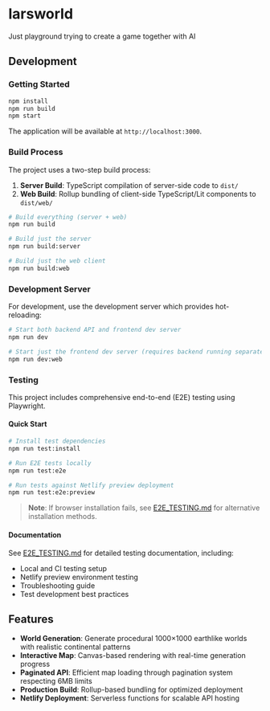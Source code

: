 # larsworld

Just playground trying to create a game together with AI

## Development

### Getting Started

```bash
npm install
npm run build
npm start
```

The application will be available at `http://localhost:3000`.

### Build Process

The project uses a two-step build process:

1. **Server Build**: TypeScript compilation of server-side code to `dist/`
2. **Web Build**: Rollup bundling of client-side TypeScript/Lit components to `dist/web/`

```bash
# Build everything (server + web)
npm run build

# Build just the server
npm run build:server

# Build just the web client
npm run build:web
```

### Development Server

For development, use the development server which provides hot-reloading:

```bash
# Start both backend API and frontend dev server
npm run dev

# Start just the frontend dev server (requires backend running separately)
npm run dev:web
```

### Testing

This project includes comprehensive end-to-end (E2E) testing using Playwright.

#### Quick Start
```bash
# Install test dependencies
npm run test:install

# Run E2E tests locally
npm run test:e2e

# Run tests against Netlify preview deployment
npm run test:e2e:preview
```

> **Note**: If browser installation fails, see [E2E_TESTING.md](E2E_TESTING.md#troubleshooting) for alternative installation methods.

#### Documentation
See [E2E_TESTING.md](E2E_TESTING.md) for detailed testing documentation, including:
- Local and CI testing setup
- Netlify preview environment testing
- Troubleshooting guide
- Test development best practices

## Features

- **World Generation**: Generate procedural 1000×1000 earthlike worlds with realistic continental patterns
- **Interactive Map**: Canvas-based rendering with real-time generation progress
- **Paginated API**: Efficient map loading through pagination system respecting 6MB limits
- **Production Build**: Rollup-based bundling for optimized deployment
- **Netlify Deployment**: Serverless functions for scalable API hosting
